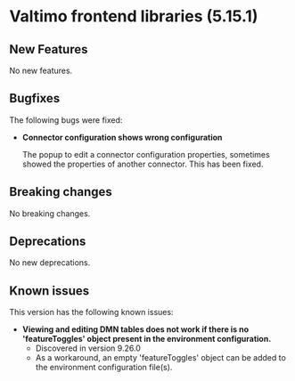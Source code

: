 # Valtimo frontend libraries (5.15.1)

## New Features

No new features.

## Bugfixes

The following bugs were fixed:

*   **Connector configuration shows wrong configuration**

    The popup to edit a connector configuration properties, sometimes showed the properties of another connector. This has been fixed.

## Breaking changes

No breaking changes.

## Deprecations

No new deprecations.

## Known issues

This version has the following known issues:

* **Viewing and editing DMN tables does not work if there is no 'featureToggles' object present in the environment configuration.**
  * Discovered in version 9.26.0
  * As a workaround, an empty 'featureToggles' object can be added to the environment configuration file(s).
